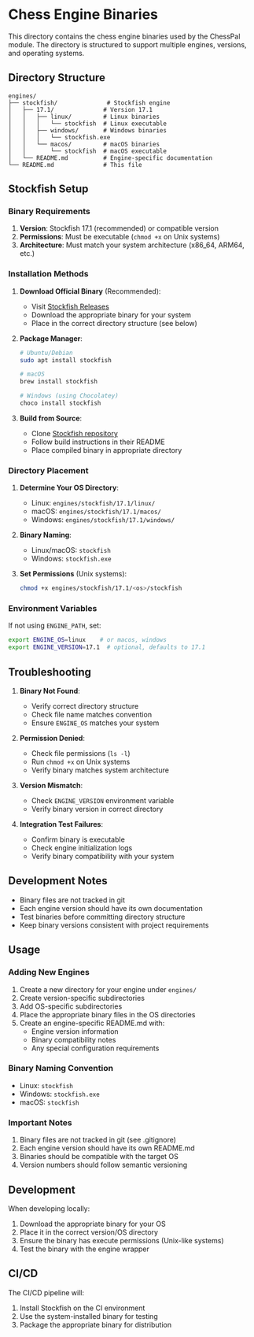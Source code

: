 # Chess Engine Binaries

This directory contains the chess engine binaries used by the ChessPal module. The directory is structured to support multiple engines, versions, and operating systems.

## Directory Structure

```
engines/
├── stockfish/              # Stockfish engine
│   ├── 17.1/              # Version 17.1
│   │   ├── linux/         # Linux binaries
│   │   │   └── stockfish  # Linux executable
│   │   ├── windows/       # Windows binaries
│   │   │   └── stockfish.exe
│   │   └── macos/         # macOS binaries
│   │       └── stockfish  # macOS executable
│   └── README.md          # Engine-specific documentation
└── README.md              # This file
```

## Stockfish Setup

### Binary Requirements

1. **Version**: Stockfish 17.1 (recommended) or compatible version
2. **Permissions**: Must be executable (`chmod +x` on Unix systems)
3. **Architecture**: Must match your system architecture (x86_64, ARM64, etc.)

### Installation Methods

1. **Download Official Binary** (Recommended):
   - Visit [Stockfish Releases](https://github.com/official-stockfish/Stockfish/releases)
   - Download the appropriate binary for your system
   - Place in the correct directory structure (see below)

2. **Package Manager**:
   ```bash
   # Ubuntu/Debian
   sudo apt install stockfish
   
   # macOS
   brew install stockfish
   
   # Windows (using Chocolatey)
   choco install stockfish
   ```

3. **Build from Source**:
   - Clone [Stockfish repository](https://github.com/official-stockfish/Stockfish)
   - Follow build instructions in their README
   - Place compiled binary in appropriate directory

### Directory Placement

1. **Determine Your OS Directory**:
   - Linux: `engines/stockfish/17.1/linux/`
   - macOS: `engines/stockfish/17.1/macos/`
   - Windows: `engines/stockfish/17.1/windows/`

2. **Binary Naming**:
   - Linux/macOS: `stockfish`
   - Windows: `stockfish.exe`

3. **Set Permissions** (Unix systems):
   ```bash
   chmod +x engines/stockfish/17.1/<os>/stockfish
   ```

### Environment Variables

If not using `ENGINE_PATH`, set:
```bash
export ENGINE_OS=linux    # or macos, windows
export ENGINE_VERSION=17.1  # optional, defaults to 17.1
```

## Troubleshooting

1. **Binary Not Found**:
   - Verify correct directory structure
   - Check file name matches convention
   - Ensure `ENGINE_OS` matches your system

2. **Permission Denied**:
   - Check file permissions (`ls -l`)
   - Run `chmod +x` on Unix systems
   - Verify binary matches system architecture

3. **Version Mismatch**:
   - Check `ENGINE_VERSION` environment variable
   - Verify binary version in correct directory

4. **Integration Test Failures**:
   - Confirm binary is executable
   - Check engine initialization logs
   - Verify binary compatibility with your system

## Development Notes

- Binary files are not tracked in git
- Each engine version should have its own documentation
- Test binaries before committing directory structure
- Keep binary versions consistent with project requirements

## Usage

### Adding New Engines

1. Create a new directory for your engine under `engines/`
2. Create version-specific subdirectories
3. Add OS-specific subdirectories
4. Place the appropriate binary files in the OS directories
5. Create an engine-specific README.md with:
   - Engine version information
   - Binary compatibility notes
   - Any special configuration requirements

### Binary Naming Convention

- Linux: `stockfish`
- Windows: `stockfish.exe`
- macOS: `stockfish`

### Important Notes

1. Binary files are not tracked in git (see .gitignore)
2. Each engine version should have its own README.md
3. Binaries should be compatible with the target OS
4. Version numbers should follow semantic versioning

## Development

When developing locally:
1. Download the appropriate binary for your OS
2. Place it in the correct version/OS directory
3. Ensure the binary has execute permissions (Unix-like systems)
4. Test the binary with the engine wrapper

## CI/CD

The CI/CD pipeline will:
1. Install Stockfish on the CI environment
2. Use the system-installed binary for testing
3. Package the appropriate binary for distribution
